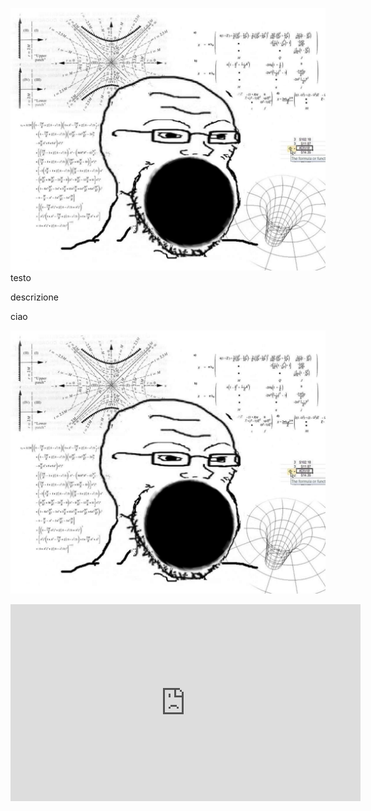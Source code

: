 [![Alt text](../assets/propic.jpg)](https://digitalocean.com)
testo

descrizione

ciao

[![Alt text](../assets/propic.jpg)](https://digitalocean.com)

<iframe width="560" height="315" src="https://www.youtube.com/embed/UoAdiF4-964" title="YouTube video player" frameborder="0" allow="accelerometer; autoplay; clipboard-write; encrypted-media; gyroscope; picture-in-picture" allowfullscreen></iframe>

